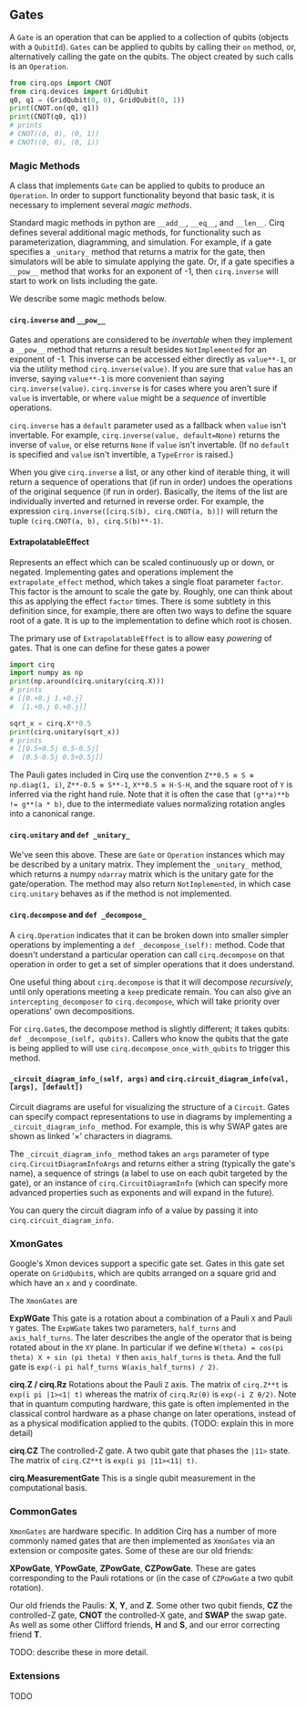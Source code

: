 ## Gates

A ``Gate`` is an operation that can be applied to a collection of 
qubits (objects with a ``QubitId``).  ``Gates`` can be applied
to qubits by calling their ``on`` method, or, alternatively
calling the gate on the qubits.  The object created by such calls
is an ``Operation``.
```python
from cirq.ops import CNOT
from cirq.devices import GridQubit
q0, q1 = (GridQubit(0, 0), GridQubit(0, 1))
print(CNOT.on(q0, q1))
print(CNOT(q0, q1))
# prints
# CNOT((0, 0), (0, 1))
# CNOT((0, 0), (0, 1))
```

### Magic Methods

A class that implements ``Gate`` can be applied to qubits to produce an ``Operation``.
In order to support functionality beyond that basic task, it is necessary to implement several *magic methods*.

Standard magic methods in python are `__add__`, `__eq__`, and `__len__`.
Cirq defines several additional magic methods, for functionality such as parameterization, diagramming, and simulation.
For example, if a gate specifies a `_unitary_` method that returns a matrix for the gate, then simulators will be able to simulate applying the gate.
Or, if a gate specifies a `__pow__` method that works for an exponent of -1, then `cirq.inverse` will start to work on lists including the gate.

We describe some magic methods below.

#### `cirq.inverse` and `__pow__`

Gates and operations are considered to be *invertable* when they implement a `__pow__` method that returns a result besides `NotImplemented` for an exponent of -1.
This inverse can be accessed either directly as `value**-1`, or via the utility method `cirq.inverse(value)`.
If you are sure that `value` has an inverse, saying `value**-1` is more convenient than saying `cirq.inverse(value)`.
`cirq.inverse` is for cases where you aren't sure if `value` is invertable, or where `value` might be a *sequence* of invertible operations.

`cirq.inverse` has a `default` parameter used as a fallback when `value` isn't invertable.
For example, `cirq.inverse(value, default=None)` returns the inverse of `value`, or else returns `None` if `value` isn't invertable.
(If no `default` is specified and `value` isn't invertible, a `TypeError` is raised.)

When you give `cirq.inverse` a list, or any other kind of iterable thing, it will return a sequence of operations that (if run in order) undoes the operations of the original sequence (if run in order).
Basically, the items of the list are individually inverted and returned in reverse order.
For example, the expression `cirq.inverse([cirq.S(b), cirq.CNOT(a, b)])` will return the tuple `(cirq.CNOT(a, b), cirq.S(b)**-1)`.

#### ExtrapolatableEffect

Represents an effect which can be scaled continuously up or down, or negated.
Implementing gates and operations implement the ``extrapolate_effect`` method, which takes a single float parameter ``factor``.
This factor is the amount to scale the gate by.
Roughly, one can think about this as applying the effect ``factor`` times.
There is some  subtlety in this definition since, for example, there are often two ways to define the square root of a gate.
It is up to the implementation to define which root is chosen.

The primary use of ``ExtrapolatableEffect`` is to allow
easy *powering* of gates.  That is one can define
for these gates a power
```python
import cirq
import numpy as np
print(np.around(cirq.unitary(cirq.X)))
# prints
# [[0.+0.j 1.+0.j]
#  [1.+0.j 0.+0.j]]

sqrt_x = cirq.X**0.5
print(cirq.unitary(sqrt_x))
# prints
# [[0.5+0.5j 0.5-0.5j]
#  [0.5-0.5j 0.5+0.5j]]
```

The Pauli gates included in Cirq use the convention ``Z**0.5 ≡ S ≡ np.diag(1, i)``, ``Z**-0.5 ≡ S**-1``, ``X**0.5 ≡ H·S·H``, and the square root of ``Y`` is inferred via the right hand rule.
Note that it is often the case that ``(g**a)**b != g**(a * b)``, due to the intermediate values normalizing rotation angles into a canonical range.

#### `cirq.unitary` and `def _unitary_` 

We've seen this above.
These are ``Gate`` or ``Operation`` instances which may be described by a
unitary matrix.
They implement the ``_unitary_`` method,
which returns a numpy ``ndarray`` matrix which is the unitary gate for the
gate/operation.
The method may also return `NotImplemented`, in which case `cirq.unitary`
behaves as if the method is not implemented.

#### `cirq.decompose` and `def _decompose_`

A `cirq.Operation` indicates that it can be broken down into smaller simpler
operations by implementing a `def _decompose_(self):` method.
Code that doesn't understand a particular operation can call
`cirq.decompose` on that operation in order to get
a set of simpler operations that it does understand.

One useful thing about `cirq.decompose` is that it will decompose *recursively*,
until only operations meeting a `keep` predicate remain.
You can also give an `intercepting_decomposer` to `cirq.decompose`, which will
take priority over operations' own decompositions.

For `cirq.Gate`s, the decompose method is slightly different; it takes qubits:
`def _decompose_(self, qubits)`.
Callers who know the qubits that the gate is being applied to will use
`cirq.decompose_once_with_qubits` to trigger this method.

#### `_circuit_diagram_info_(self, args)` and `cirq.circuit_diagram_info(val, [args], [default])`

Circuit diagrams are useful for visualizing the structure of a `Circuit`.
Gates can specify compact representations to use in diagrams by implementing a `_circuit_diagram_info_` method.
For example, this is why SWAP gates are shown as linked '×' characters in diagrams.

The `_circuit_diagram_info_` method takes an `args` parameter of type `cirq.CircuitDiagramInfoArgs` and returns either
a string (typically the gate's name), a sequence of strings (a label to use on each qubit targeted by the gate), or an
instance of `cirq.CircuitDiagramInfo` (which can specify more advanced properties such as exponents and will expand
in the future).

You can query the circuit diagram info of a value by passing it into `cirq.circuit_diagram_info`.

### XmonGates

Google's Xmon devices support a specific gate set. Gates
in this gate set operate on ``GridQubit``s, which are qubits
arranged on a square grid and which have an ``x`` and ``y``
coordinate.

The ``XmonGates`` are

**ExpWGate** This gate is a rotation about a combination of
a Pauli `X` and Pauli `Y` gates.  The ``ExpWGate`` takes
two parameters, ``half_turns`` and ``axis_half_turns``.  The
later describes the angle of the operator that is being
rotated about in the ``XY`` plane.  In particular if we define
``W(theta) = cos(pi theta) X + sin (pi theta) Y`` then
``axis_half_turns`` is ``theta``.  And the full gate is
``exp(-i pi half_turns W(axis_half_turns) / 2)``.

**cirq.Z / cirq.Rz** Rotations about the Pauli ``Z`` axis.
The matrix of `cirq.Z**t` is ``exp(i pi |1><1| t)`` whereas the matrix of `cirq.Rz(θ)` is `exp(-i Z θ/2)`.
Note that in quantum computing hardware, this gate is often implemented in the
classical control hardware as a phase change on later operations, instead of as
a physical modification applied to the qubits.
(TODO: explain this in more detail)

**cirq.CZ** The controlled-Z gate.
A two qubit gate that phases the ``|11>`` state.
The matrix of `cirq.CZ**t` is ``exp(i pi |11><11| t)``.

**cirq.MeasurementGate** This is a single qubit measurement
in the computational basis. 

### CommonGates

``XmonGates`` are hardware specific.  In addition Cirq has a
number of more commonly named gates that are then implemented
as ``XmonGates`` via an extension or composite gates.  Some
of these are our old friends:

**XPowGate**, **YPowGate**, **ZPowGate**, **CZPowGate**.
These are gates corresponding to the  Pauli rotations or
(in the case of ``CZPowGate`` a two qubit rotation).

Our old friends the Paulis: **X**, **Y**, and **Z**. 
Some other two qubit fiends, **CZ** the controlled-Z gate,
**CNOT** the controlled-X gate, and **SWAP** the swap gate.
As well as some other Clifford friends, **H** and **S**,
and our error correcting friend **T**.

TODO: describe these in more detail.  

### Extensions

TODO
